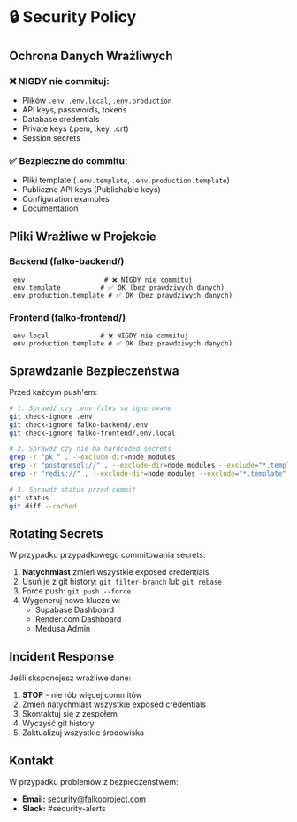 # 🔒 Security Policy

## Ochrona Danych Wrażliwych

### ❌ NIGDY nie commituj:
- Plików `.env`, `.env.local`, `.env.production`
- API keys, passwords, tokens
- Database credentials
- Private keys (.pem, .key, .crt)
- Session secrets

### ✅ Bezpieczne do commitu:
- Pliki template (`.env.template`, `.env.production.template`)
- Publiczne API keys (Publishable keys)
- Configuration examples
- Documentation

## Pliki Wrażliwe w Projekcie

### Backend (falko-backend/)
```
.env                    # ❌ NIGDY nie commituj
.env.template          # ✅ OK (bez prawdziwych danych)
.env.production.template # ✅ OK (bez prawdziwych danych)
```

### Frontend (falko-frontend/)
```
.env.local             # ❌ NIGDY nie commituj
.env.production.template # ✅ OK (bez prawdziwych danych)
```

## Sprawdzanie Bezpieczeństwa

Przed każdym push'em:

```bash
# 1. Sprawdź czy .env files są ignorowane
git check-ignore .env
git check-ignore falko-backend/.env
git check-ignore falko-frontend/.env.local

# 2. Sprawdź czy nie ma hardcoded secrets
grep -r "pk_" . --exclude-dir=node_modules
grep -r "postgresql://" . --exclude-dir=node_modules --exclude="*.template"
grep -r "redis://" . --exclude-dir=node_modules --exclude="*.template"

# 3. Sprawdź status przed commit
git status
git diff --cached
```

## Rotating Secrets

W przypadku przypadkowego commitowania secrets:

1. **Natychmiast** zmień wszystkie exposed credentials
2. Usuń je z git history: `git filter-branch` lub `git rebase`
3. Force push: `git push --force`
4. Wygeneruj nowe klucze w:
   - Supabase Dashboard
   - Render.com Dashboard
   - Medusa Admin

## Incident Response

Jeśli sksponojesz wrażliwe dane:

1. **STOP** - nie rób więcej commitów
2. Zmień natychmiast wszystkie exposed credentials
3. Skontaktuj się z zespołem
4. Wyczyść git history
5. Zaktualizuj wszystkie środowiska

## Kontakt

W przypadku problemów z bezpieczeństwem:
- **Email:** security@falkoproject.com
- **Slack:** #security-alerts
